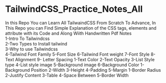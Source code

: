 # TailwindCSS_Practice_Notes_All
In this Repo You can Learn All TailwaindCSS From Scratch To Advance, In This Repo you can Find Simple Explanation of the CSS tags, elements and attribute with its Code and Along Wiith Handwritten Pdf Notes<br>
1-Intro To Tailwindcss<br>
2-Two Types to Install tailwind<br>
3-Why to use Tailwindcss<br>
4-Tailwind Font Family
5-Font Size
6-Tailwind Font weight
7-Font Style
8-Text Alignment
9- Letter Spacing
1-Text Color
2-Text Opacity
3-List Style type
4-List style image
5-Background image
6-Background Color
1-Background Position
2-Width
3-Height
4-Padding
5-Margin
1-Border Radius
2-Justify Content
3-Table
4-Space Between
5-Border Width
